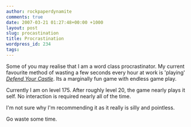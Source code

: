 ```yaml
---
author: rockpaperdynamite
comments: true
date: 2007-03-21 01:27:48+00:00 +1000
layout: post
slug: procastination
title: Procrastination
wordpress_id: 234
tags:
---
```


Some of you may realise that I am a word class procrastinator. My current favourite method of wasting a few seconds every hour at work is 'playing' [_Defend Your Castle_](http://xgenstudios.com/play/castle). Its a marginally fun game with endless game play.

Currently I am on level 175. After roughly level 20, the game nearly plays it self. No interaction is required nearly all of the time.

I'm not sure why I'm recommending it as it really is silly and pointless.

Go waste some time.
